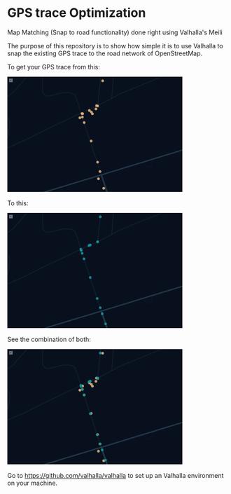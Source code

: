 # GPS trace Optimization
Map Matching (Snap to road functionality) done right using Valhalla's Meili

The purpose of this repository is to show how simple it is to use Valhalla to snap the existing GPS trace to the road network of OpenStreetMap.

To get your GPS trace from this:

<img src="https://github.com/zotttttttt/gps-trace-optimization/blob/main/Non-optimized.png?raw=true" width="400">

To this:

<img src="https://github.com/zotttttttt/gps-trace-optimization/blob/main/Optimized.png?raw=true" width="400">

See the combination of both:

<img src="https://github.com/zotttttttt/gps-trace-optimization/blob/main/Combined.png?raw=true" width="400">

Go to https://github.com/valhalla/valhalla to set up an Valhalla environment on your machine.
